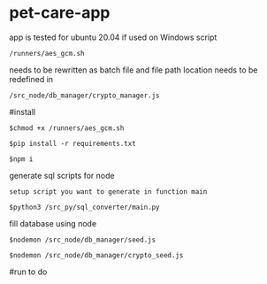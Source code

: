 # pet-care-app

app is tested for ubuntu 20.04
if used on Windows script
        
    /runners/aes_gcm.sh 

needs to be rewritten as batch file and file path location needs to be redefined in 
    
    /src_node/db_manager/crypto_manager.js


#install

    $chmod +x /runners/aes_gcm.sh

    $pip install -r requirements.txt

    $npm i

generate sql scripts for node

    setup script you want to generate in function main
    
    $python3 /src_py/sql_converter/main.py 

fill database using node
    
    $nodemon /src_node/db_manager/seed.js

    $nodemon /src_node/db_manager/crypto_seed.js


#run
        to do
